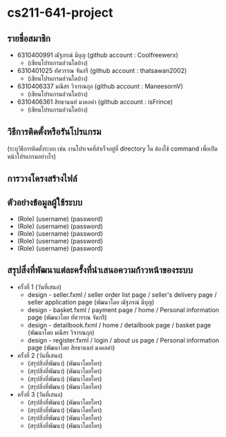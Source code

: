 # cs211-641-project

## รายชื่อสมาชิก
* 6310400991 ณัฐภรณ์ มีบุญ (github account : Coolfreewerx)
  * (เขียนโปรแกรมส่วนใดบ้าง)
* 6310401025 ทัศวรรณ จันกรี (github account : thatsawan2002)  
  * (เขียนโปรแกรมส่วนใดบ้าง)
* 6310406337 มณีสร วิจารณกุล (github account : ManeesornV)
  * (เขียนโปรแกรมส่วนใดบ้าง)
* 6310406361 สิทธานนท์ มงคลคำ (github account : isFrince)
  * (เขียนโปรแกรมส่วนใดบ้าง)  


## วิธีการติดตั้งหรือรันโปรแกรม
(ระบุวิธีการติดตั้งระบบ เช่น งานโปรเจคที่สำเร็จอยู่ที่ directory ใด ต้องใช้ command เพื่อเปิดหน้าโปรแกรมอย่างไร)


## การวางโครงสร้างไฟล์

## ตัวอย่างข้อมูลผู้ใช้ระบบ
* (Role) (username) (password)
* (Role) (username) (password)
* (Role) (username) (password)
* (Role) (username) (password)
* (Role) (username) (password)

## สรุปสิ่งที่พัฒนาแต่ละครั้งที่นำเสนอความก้าวหน้าของระบบ
* ครั้งที่ 1 (วันที่เสนอ)
  * design - seller.fxml / seller order list page / seller's delivery page / seller application page (พัฒนาโดย ณัฐภรณ์ มีบุญ)
  * design - basket.fxml / payment page / home / Personal information page (พัฒนาโดย ทัศวรรณ จันกรี)
  * design - detailbook.fxml / home / detailbook page / basket page (พัฒนาโดย มณีสร วิจารณกุล)
  * design - register.fxml / login / about us page / Personal information page (พัฒนาโดย สิทธานนท์ มงคลคำ)
* ครั้งที่ 2 (วันที่เสนอ)
  * (สรุปสิ่งที่พัฒนา) (พัฒนาโดยใคร)
  * (สรุปสิ่งที่พัฒนา) (พัฒนาโดยใคร)
  * (สรุปสิ่งที่พัฒนา) (พัฒนาโดยใคร)
  * (สรุปสิ่งที่พัฒนา) (พัฒนาโดยใคร)
* ครั้งที่ 3 (วันที่เสนอ)
  * (สรุปสิ่งที่พัฒนา) (พัฒนาโดยใคร)
  * (สรุปสิ่งที่พัฒนา) (พัฒนาโดยใคร)
  * (สรุปสิ่งที่พัฒนา) (พัฒนาโดยใคร)
  * (สรุปสิ่งที่พัฒนา) (พัฒนาโดยใคร)  